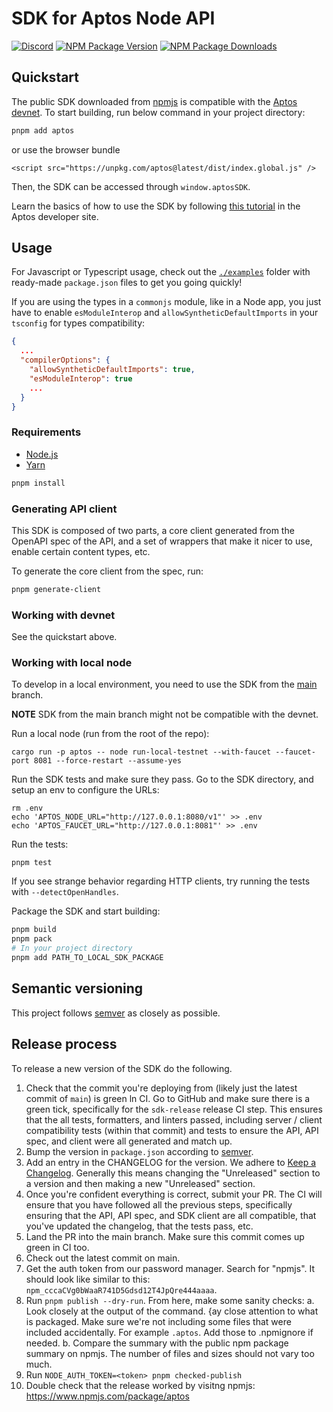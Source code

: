# SDK for Aptos Node API

[![Discord][discord-image]][discord-url]
[![NPM Package Version][npm-image-version]][npm-url]
[![NPM Package Downloads][npm-image-downloads]][npm-url]

## Quickstart

The public SDK downloaded from [npmjs](https://www.npmjs.com/package/aptos) is compatible with the [Aptos devnet](https://fullnode.devnet.aptoslabs.com). To start building, run below command in your project directory:

```bash
pnpm add aptos
```

or use the browser bundle

```
<script src="https://unpkg.com/aptos@latest/dist/index.global.js" />
```

Then, the SDK can be accessed through `window.aptosSDK`.

Learn the basics of how to use the SDK by following [this tutorial](https://aptos.dev/tutorials/your-first-transaction-sdk) in the Aptos developer site.

## Usage

For Javascript or Typescript usage, check out the [`./examples`][examples] folder with ready-made `package.json` files to get you going quickly!

If you are using the types in a `commonjs` module, like in a Node app, you just have to enable `esModuleInterop`
and `allowSyntheticDefaultImports` in your `tsconfig` for types compatibility:

```json
{
  ...
  "compilerOptions": {
    "allowSyntheticDefaultImports": true,
    "esModuleInterop": true
    ...
  }
}
```

### Requirements

- [Node.js](https://nodejs.org)
- [Yarn](https://pnpmpkg.com/)

```bash
pnpm install
```

### Generating API client

This SDK is composed of two parts, a core client generated from the OpenAPI spec of the API, and a set of wrappers that make it nicer to use, enable certain content types, etc.

To generate the core client from the spec, run:

```bash
pnpm generate-client
```

### Working with devnet

See the quickstart above.

### Working with local node

To develop in a local environment, you need to use the SDK from the [main](https://github.com/aptos-labs/aptos-core/tree/main/ecosystem/typescript/sdk) branch.

**NOTE**
SDK from the main branch might not be compatible with the devnet.

Run a local node (run from the root of the repo):

```
cargo run -p aptos -- node run-local-testnet --with-faucet --faucet-port 8081 --force-restart --assume-yes
```

Run the SDK tests and make sure they pass. Go to the SDK directory, and setup an env to configure the URLs:

```
rm .env
echo 'APTOS_NODE_URL="http://127.0.0.1:8080/v1"' >> .env
echo 'APTOS_FAUCET_URL="http://127.0.0.1:8081"' >> .env
```

Run the tests:

```
pnpm test
```

If you see strange behavior regarding HTTP clients, try running the tests with `--detectOpenHandles`.

Package the SDK and start building:

```bash
pnpm build
pnpm pack
# In your project directory
pnpm add PATH_TO_LOCAL_SDK_PACKAGE
```

## Semantic versioning

This project follows [semver](https://semver.org/) as closely as possible.

## Release process

To release a new version of the SDK do the following.

1. Check that the commit you're deploying from (likely just the latest commit of `main`) is green ln CI. Go to GitHub and make sure there is a green tick, specifically for the `sdk-release` release CI step. This ensures that the all tests, formatters, and linters passed, including server / client compatibility tests (within that commit) and tests to ensure the API, API spec, and client were all generated and match up.
2. Bump the version in `package.json` according to [semver](https://semver.org/).
3. Add an entry in the CHANGELOG for the version. We adhere to [Keep a Changelog](https://keepachangelog.com/en/1.0.0/). Generally this means changing the "Unreleased" section to a version and then making a new "Unreleased" section.
4. Once you're confident everything is correct, submit your PR. The CI will ensure that you have followed all the previous steps, specifically ensuring that the API, API spec, and SDK client are all compatible, that you've updated the changelog, that the tests pass, etc.
5. Land the PR into the main branch. Make sure this commit comes up green in CI too.
6. Check out the latest commit on main.
7. Get the auth token from our password manager. Search for "npmjs". It should look like similar to this: `npm_cccaCVg0bWaaR741D5Gdsd12T4JpQre444aaaa`.
8. Run `pnpm publish --dry-run`. From here, make some sanity checks:
    a. Look closely at the output of the command. {ay close attention to what is packaged. Make sure we're not including some files that were included accidentally. For example `.aptos`. Add those to .npmignore if needed.
    b. Compare the summary with the public npm package summary on npmjs. The number of files and sizes should not vary too much.
9. Run `NODE_AUTH_TOKEN=<token> pnpm checked-publish`
10. Double check that the release worked by visitng npmjs: https://www.npmjs.com/package/aptos


[examples]: https://github.com/aptos-labs/aptos-core/blob/main/ecosystem/typescript/sdk/examples/
[repo]: https://github.com/aptos-labs/aptos-core
[npm-image-version]: https://img.shields.io/npm/v/aptos.svg
[npm-image-downloads]: https://img.shields.io/npm/dm/aptos.svg
[npm-url]: https://npmjs.org/package/aptos
[discord-image]: https://img.shields.io/discord/945856774056083548?label=Discord&logo=discord&style=flat~~~~
[discord-url]: https://discord.gg/aptoslabs
[api-doc]: https://aptos-labs.github.io/ts-sdk-doc/

